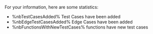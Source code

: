 For your information, here are some statistics:
- %nbTestCasesAdded% Test Cases have been added
- %nbEdgeTestCasesAdded% Edge Cases have been added
- %nbFunctionsWithNewTestCases% functions have new test cases